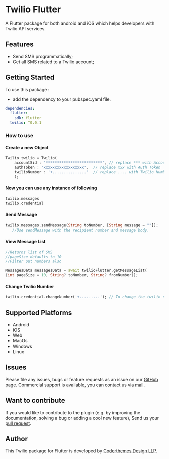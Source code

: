 # Twilio Flutter

A Flutter package for both android and iOS which helps developers with Twilio API services.

## Features

* Send SMS programmatically;
* Get all SMS related to a Twilio account;


## Getting Started


To use this package :

- add the dependency to your pubspec.yaml file.

```yaml
dependencies:
  flutter:
    sdk: flutter
  twilio: ^0.0.1
```

### How to use


#### Create a new Object
```dart
Twilio twilio = Twilio(
    accountSid : '*************************', // replace *** with Account SID
    authToken : 'xxxxxxxxxxxxxxxxxx',  // replace xxx with Auth Token
    twilioNumber : '+...............'  // replace .... with Twilio Number
    );
```

#### Now you can use any instance of following
```dart
twilio.messages
twilio.credential
```

#### Send Message
```dart
twilio.messages.sendMessage(String toNumber, [String message = ""]); 
   //Use sendMessage with the recipient number and message body.
```

#### View Message List
```dart
//Returns list of SMS 
//pageSize defaults to 10
//Filter out numbers also

MessagesData messagesData = await twilioFlutter.getMessageList(
{int pageSize = 10, String? toNumber, String? fromNumber});
```


#### Change Twilio Number
```dart
twilio.credential.changeNumber('+.........'); // To change the twilio number
```

## Supported Platforms

* Android
* iOS
* Web
* MacOs
* Windows
* Linux


## Issues

Please file any issues, bugs or feature requests as an issue on our [GitHub](https://github.com/denishnavadiya123/Twilio/issues) page. Commercial support is available, you can contact us via [mail](mailto:denish@coderthemes.com).

## Want to contribute

If you would like to contribute to the plugin (e.g. by improving the documentation, solving a bug or adding a cool new feature), Send us your [pull request](https://github.com/denishnavadiya123/Twilio/pulls).

## Author

This Twilio package for Flutter is developed by [Coderthemes Design LLP](https://coderthemes.com/).